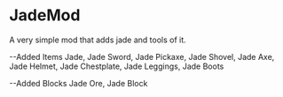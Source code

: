 # JadeMod
A very simple mod that adds jade and tools of it.

--Added Items
Jade,
Jade Sword,
Jade Pickaxe,
Jade Shovel,
Jade Axe,
Jade Helmet,
Jade Chestplate,
Jade Leggings,
Jade Boots

--Added Blocks
Jade Ore,
Jade Block
